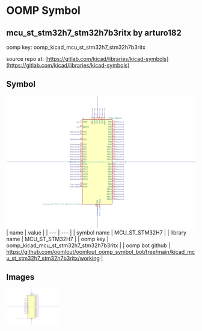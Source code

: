 # OOMP Symbol  
## mcu_st_stm32h7_stm32h7b3ritx  by arturo182  
  
oomp key: oomp_kicad_mcu_st_stm32h7_stm32h7b3ritx  
  
source repo at: [https://gitlab.com/kicad/libraries/kicad-symbols](https://gitlab.com/kicad/libraries/kicad-symbols)  
## Symbol  
  
[![working.png](working_600.png)](working.png)  
| name | value | 
| --- | --- | 
| symbol name | MCU_ST_STM32H7 | 
| library name | MCU_ST_STM32H7 | 
| oomp key | oomp_kicad_mcu_st_stm32h7_stm32h7b3ritx | 
| oomp bot github | https://github.com/oomlout/oomlout_oomp_symbol_bot/tree/main/kicad_mcu_st_stm32h7_stm32h7b3ritx/working | 
## Images  
  
[![working.png](working_140.png)](working.png)  
